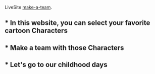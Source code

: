 

LiveSite [make-a-team]( https://make-a-team.netlify.app/).

## * In this website, you can select your favorite cartoon Characters
## * Make a team with those Characters
## * Let's go to our childhood days 

